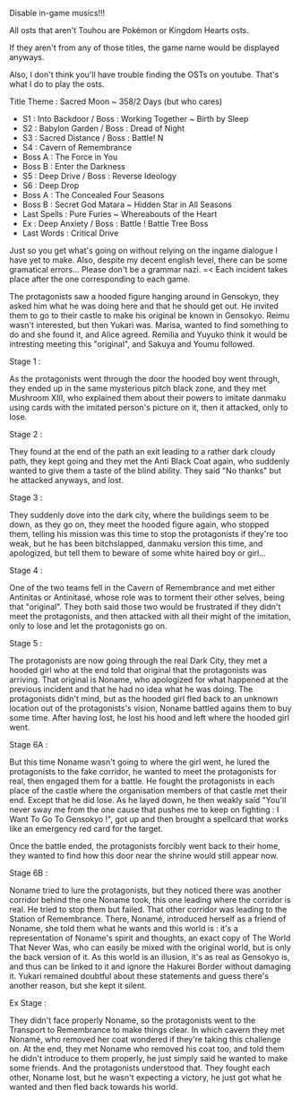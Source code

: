 Disable in-game musics!!!

All osts that aren't Touhou are Pokémon or Kingdom Hearts osts. 

If they aren't from any of those titles, the game name would be displayed anyways.

Also, I don't think you'll have trouble finding the OSTs on youtube. That's what I do to play the osts.

Title Theme : Sacred Moon ~ 358/2 Days
(but who cares)

- S1 : Into Backdoor / Boss : Working Together ~ Birth by Sleep
- S2 : Babylon Garden / Boss : Dread of Night
- S3 : Sacred Distance / Boss : Battle! N
- S4 : Cavern of Remembrance
- Boss A : The Force in You
- Boss B : Enter the Darkness
- S5 : Deep Drive / Boss : Reverse Ideology
- S6 : Deep Drop
- Boss A : The Concealed Four Seasons
- Boss B : Secret God Matara ~ Hidden Star in All Seasons
- Last Spells : Pure Furies ~ Whereabouts of the Heart
- Ex : Deep Anxiety / Boss : Battle ! Battle Tree Boss
- Last Words : Critical Drive

Just so you get what's going on without relying on the ingame dialogue I have yet to make. Also, despite my decent english level, there can be some gramatical errors... Please don't be a grammar nazi. =<
Each incident takes place after the one corresponding to each game.

The protagonists saw a hooded figure hanging around in Gensokyo, they asked him what he was doing here and that he should get out. He invited them to go to their castle to make his original be known in Gensokyo.
Reimu wasn't interested, but then Yukari was. Marisa, wanted to find something to do and she found it, and Alice agreed. Remilia and Yuyuko think it would be intresting meeting this "original", and Sakuya and Youmu followed.

Stage 1 :

As the protagonists went through the door the hooded boy went through, they ended up in the same mysterious pitch black zone, and they met Mushroom XIII, who explained them about their powers to imitate danmaku using cards with the imitated person's picture on it, then it attacked, only to lose.

Stage 2 :

They found at the end of the path an exit leading to a rather dark cloudy path, they kept going and they met the Anti Black Coat again, who suddenly wanted to give them a taste of the blind ability. They said "No thanks" but he attacked anyways, and lost.

Stage 3 :

They suddenly dove into the dark city, where the buildings seem to be down, as they go on, they meet the hooded figure again, who stopped them, telling his mission was this time to stop the protagonists if they're too weak, but he has been bitchslapped, danmaku
version this time, and apologized, but tell them to beware of some white haired boy or girl...

Stage 4 :

One of the two teams fell in the Cavern of Remembrance and met either Antinitas or Antinitasé, whose role was to torment their other selves, being that "original". They both said those two would be frustrated if they didn't meet the protagonists, and then attacked with all their might of the imitation,
only to lose and let the protagonists go on.

Stage 5 : 

The protagonists are now going through the real Dark City, they met a hooded girl who at the end told that original that the protagonists was arriving. That original is Noname, who apologized for what happened at the previous incident and that he had no idea what he was doing. The protagonists didn't mind, but as the hooded girl fled back to an unknown location out of the protagonists's vision, Noname battled agains them to buy some time. After having lost, he lost his hood and left where the hooded girl went.

Stage 6A :

But this time Noname wasn't going to where the girl went, he lured the protagonists to the fake corridor, he wanted to meet the protagonists for real, then engaged them for a battle.
He fought the protagonists in each place of the castle where the organisation members of that castle met their end.
Except that he did lose. As he layed down, he then weakly said "You'll never sway me from the one cause that pushes me to keep on fighting : I Want To Go To Gensokyo !", got up and then brought a spellcard that works like an emergency red card for the target.

Once the battle ended, the protagonists forcibly went back to their home, they wanted to find how this door near the shrine would still appear now.

Stage 6B :

Noname tried to lure the protagonists, but they noticed there was another corridor behind the one Noname took, this one leading where the corridor is real. He tried to stop them but failed.
That other corridor was leading to the Station of Remembrance. There, Nonamé, introduced herself as a friend of Noname, she told them what he wants and this world is : it's a representation
of Noname's spirit and thoughts, an exact copy of The World That Never Was, who can easily be mixed with the original world, but is only the back version of it. As this world is an illusion, it's as real as Gensokyo is, and thus can be linked to it and ignore the Hakurei Border without damaging it. Yukari remained doubtful about these statements and guess there's another reason, but she kept it silent.

Ex Stage :

They didn't face properly Noname, so the protagonists went to the Transport to Remembrance to make things clear. In which cavern they met Nonamé, who removed her coat wondered if they're taking this challenge on.
At the end, they met Noname who removed his coat too, and told them he didn't introduce to them properly, he just simply said he wanted to make some friends. And the protagonists understood that. They fought each other, Noname lost, but he wasn't expecting a victory, he just got what he wanted and then fled back towards his world.
